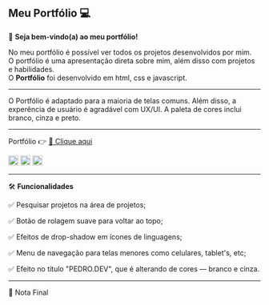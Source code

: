 

## Meu Portfólio 💻


🌟 **Seja bem-vindo(a) ao meu portfólio!**

No meu portfólio é possível ver todos os projetos desenvolvidos por mim.  
O portfólio é uma apresentação direta sobre mim, além disso com projetos e habilidades.  
O **Portfólio** foi desenvolvido em html, css e javascript.

---

O Portfólio é adaptado para a maioria de telas comuns. Além disso, a experência de usuário é agradável com UX/UI. A paleta de cores inclui branco, cinza e preto.

---

Portfólio 👉 [🔗 Clique aqui](https://eupedrobarbosa03.github.io/portfolio/)

<div align="left">
  <img src="https://cdn.jsdelivr.net/gh/devicons/devicon/icons/html5/html5-original.svg" width="20" height="20"/>
  <img src="https://cdn.jsdelivr.net/gh/devicons/devicon/icons/css3/css3-original.svg" width="20" height="20"/>
  <img src="https://cdn.simpleicons.org/javascript/F7DF1E" width="20" height="20"/>
</div>

---

🛠️ **Funcionalidades**

✅ Pesquisar projetos na área de projetos;  

✅ Botão de rolagem suave para voltar ao topo;  

✅ Efeitos de drop-shadow em ícones de linguagens;  

✅ Menu de navegação para telas menores como celulares, tablet's, etc;  

✅ Efeito no título "PEDRO.DEV", que é alterando de cores — branco e cinza.

---

📜 Nota Final

